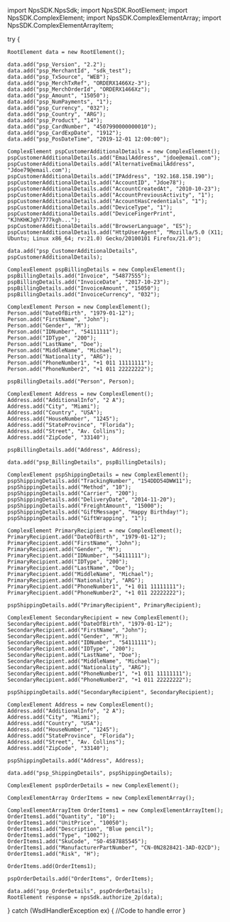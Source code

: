 import NpsSDK.NpsSdk;
import NpsSDK.RootElement;
import NpsSDK.ComplexElement;
import NpsSDK.ComplexElementArray;
import NpsSDK.ComplexElementArrayItem;

try {

    RootElement data = new RootElement();

    data.add("psp_Version", "2.2");
    data.add("psp_MerchantId", "sdk_test");
    data.add("psp_TxSource", "WEB");
    data.add("psp_MerchTxRef", "ORDERX1466Xz-3");
    data.add("psp_MerchOrderId", "ORDERX1466Xz");
    data.add("psp_Amount", "15050");
    data.add("psp_NumPayments", "1");
    data.add("psp_Currency", "032");
    data.add("psp_Country", "ARG");
    data.add("psp_Product", "14");
    data.add("psp_CardNumber", "4507990000000010");
    data.add("psp_CardExpDate", "1912");
    data.add("psp_PosDateTime", "2019-12-01 12:00:00");

    ComplexElement pspCustomerAdditionalDetails = new ComplexElement();
    pspCustomerAdditionalDetails.add("EmailAddress", "jdoe@email.com");
    pspCustomerAdditionalDetails.add("AlternativeEmailAddress", "Jdoe79@email.com");
    pspCustomerAdditionalDetails.add("IPAddress", "192.168.158.190");
    pspCustomerAdditionalDetails.add("AccountID", "Jdoe78");
    pspCustomerAdditionalDetails.add("AccountCreatedAt", "2010-10-23");
    pspCustomerAdditionalDetails.add("AccountPreviousActivity", "1");
    pspCustomerAdditionalDetails.add("AccountHasCredentials", "1");
    pspCustomerAdditionalDetails.add("DeviceType", "1");
    pspCustomerAdditionalDetails.add("DeviceFingerPrint", "KJhKHKJgh7777kgh...");
    pspCustomerAdditionalDetails.add("BrowserLanguage", "ES");
    pspCustomerAdditionalDetails.add("HttpUserAgent", "Mozilla/5.0 (X11; Ubuntu; Linux x86_64; rv:21.0) Gecko/20100101 Firefox/21.0");

    data.add("psp_CustomerAdditionalDetails", pspCustomerAdditionalDetails);

    ComplexElement pspBillingDetails = new ComplexElement();
    pspBillingDetails.add("Invoice", "54877555");
    pspBillingDetails.add("InvoiceDate", "2017-10-23");
    pspBillingDetails.add("InvoiceAmount", "15050");
    pspBillingDetails.add("InvoiceCurrency", "032");

    ComplexElement Person = new ComplexElement();
    Person.add("DateOfBirth", "1979-01-12");
    Person.add("FirstName", "John");
    Person.add("Gender", "M");
    Person.add("IDNumber", "54111111");
    Person.add("IDType", "200");
    Person.add("LastName", "Doe");
    Person.add("MiddleName", "Michael");
    Person.add("Nationality", "ARG");
    Person.add("PhoneNumber1", "+1 011 11111111");
    Person.add("PhoneNumber2", "+1 011 22222222");

    pspBillingDetails.add("Person", Person);

    ComplexElement Address = new ComplexElement();
    Address.add("AdditionalInfo", "2 A");
    Address.add("City", "Miami");
    Address.add("Country", "USA");
    Address.add("HouseNumber", "1245");
    Address.add("StateProvince", "Florida");
    Address.add("Street", "Av. Collins");
    Address.add("ZipCode", "33140");

    pspBillingDetails.add("Address", Address);

    data.add("psp_BillingDetails", pspBillingDetails);

    ComplexElement pspShippingDetails = new ComplexElement();
    pspShippingDetails.add("TrackingNumber", "154DDD54DWW11");
    pspShippingDetails.add("Method", "10");
    pspShippingDetails.add("Carrier", "200");
    pspShippingDetails.add("DeliveryDate", "2014-11-20");
    pspShippingDetails.add("FreightAmount", "15000");
    pspShippingDetails.add("GiftMessage", "Happy Birthday!");
    pspShippingDetails.add("GiftWrapping", "1");

    ComplexElement PrimaryRecipient = new ComplexElement();
    PrimaryRecipient.add("DateOfBirth", "1979-01-12");
    PrimaryRecipient.add("FirstName", "John");
    PrimaryRecipient.add("Gender", "M");
    PrimaryRecipient.add("IDNumber", "54111111");
    PrimaryRecipient.add("IDType", "200");
    PrimaryRecipient.add("LastName", "Doe");
    PrimaryRecipient.add("MiddleName", "Michael");
    PrimaryRecipient.add("Nationality", "ARG");
    PrimaryRecipient.add("PhoneNumber1", "+1 011 11111111");
    PrimaryRecipient.add("PhoneNumber2", "+1 011 22222222");

    pspShippingDetails.add("PrimaryRecipient", PrimaryRecipient);

    ComplexElement SecondaryRecipient = new ComplexElement();
    SecondaryRecipient.add("DateOfBirth", "1979-01-12");
    SecondaryRecipient.add("FirstName", "John");
    SecondaryRecipient.add("Gender", "M");
    SecondaryRecipient.add("IDNumber", "54111111");
    SecondaryRecipient.add("IDType", "200");
    SecondaryRecipient.add("LastName", "Doe");
    SecondaryRecipient.add("MiddleName", "Michael");
    SecondaryRecipient.add("Nationality", "ARG");
    SecondaryRecipient.add("PhoneNumber1", "+1 011 11111111");
    SecondaryRecipient.add("PhoneNumber2", "+1 011 22222222");

    pspShippingDetails.add("SecondaryRecipient", SecondaryRecipient);

    ComplexElement Address = new ComplexElement();
    Address.add("AdditionalInfo", "2 A");
    Address.add("City", "Miami");
    Address.add("Country", "USA");
    Address.add("HouseNumber", "1245");
    Address.add("StateProvince", "Florida");
    Address.add("Street", "Av. Collins");
    Address.add("ZipCode", "33140");

    pspShippingDetails.add("Address", Address);

    data.add("psp_ShippingDetails", pspShippingDetails);

    ComplexElement pspOrderDetails = new ComplexElement();

    ComplexElementArray OrderItems = new ComplexElementArray();

    ComplexElementArrayItem OrderItems1 = new ComplexElementArrayItem();
    OrderItems1.add("Quantity", "10");
    OrderItems1.add("UnitPrice", "10050");
    OrderItems1.add("Description", "Blue pencil");
    OrderItems1.add("Type", "1002");
    OrderItems1.add("SkuCode", "SO-4587885545");
    OrderItems1.add("ManufacturerPartNumber", "CN-0N2828421-3AD-02CD");
    OrderItems1.add("Risk", "H");

    OrderItems.add(OrderItems1);

    pspOrderDetails.add("OrderItems", OrderItems);

    data.add("psp_OrderDetails", pspOrderDetails);
    RootElement response = npsSdk.authorize_2p(data);

} catch (WsdlHandlerException ex) {
    //Code to handle error
}
